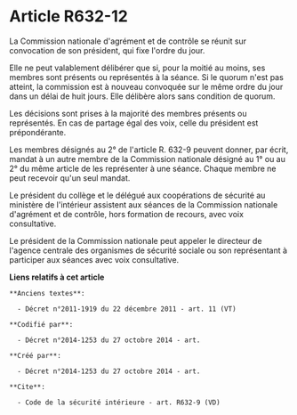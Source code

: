 # Article R632-12

La Commission nationale d'agrément et de contrôle se réunit sur convocation de son président, qui fixe l'ordre du jour. 

Elle ne peut valablement délibérer que si, pour la moitié au moins, ses membres sont présents ou représentés à la séance. Si
le quorum n'est pas atteint, la commission est à nouveau convoquée sur le même ordre du jour dans un délai de huit jours.
Elle délibère alors sans condition de quorum. 

Les décisions sont prises à la majorité des membres présents ou représentés. En cas de partage égal des voix, celle du
président est prépondérante. 

Les membres désignés au 2° de l'article R. 632-9 peuvent donner, par écrit, mandat à un autre membre de la Commission
nationale désigné au 1° ou au 2° du même article de les représenter à une séance. Chaque membre ne peut recevoir qu'un seul
mandat. 

Le président du collège et le délégué aux coopérations de sécurité au ministère de l'intérieur assistent aux séances de la
Commission nationale d'agrément et de contrôle, hors formation de recours, avec voix consultative. 

Le président de la Commission nationale peut appeler le directeur de l'agence centrale des organismes de sécurité sociale ou
son représentant à participer aux séances avec voix consultative.

**Liens relatifs à cet article**

	**Anciens textes**:

	  - Décret n°2011-1919 du 22 décembre 2011 - art. 11 (VT)

	**Codifié par**:

	  - Décret n°2014-1253 du 27 octobre 2014 - art.

	**Créé par**:

	  - Décret n°2014-1253 du 27 octobre 2014 - art.

	**Cite**:

	  - Code de la sécurité intérieure - art. R632-9 (VD)

